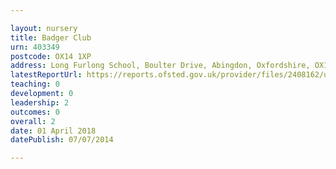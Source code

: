 ```yaml
---

layout: nursery
title: Badger Club
urn: 403349
postcode: OX14 1XP
address: Long Furlong School, Boulter Drive, Abingdon, Oxfordshire, OX14 1XP
latestReportUrl: https://reports.ofsted.gov.uk/provider/files/2408162/urn/403349.pdf
teaching: 0
development: 0
leadership: 2
outcomes: 0
overall: 2
date: 01 April 2018 
datePublish: 07/07/2014

---
```

